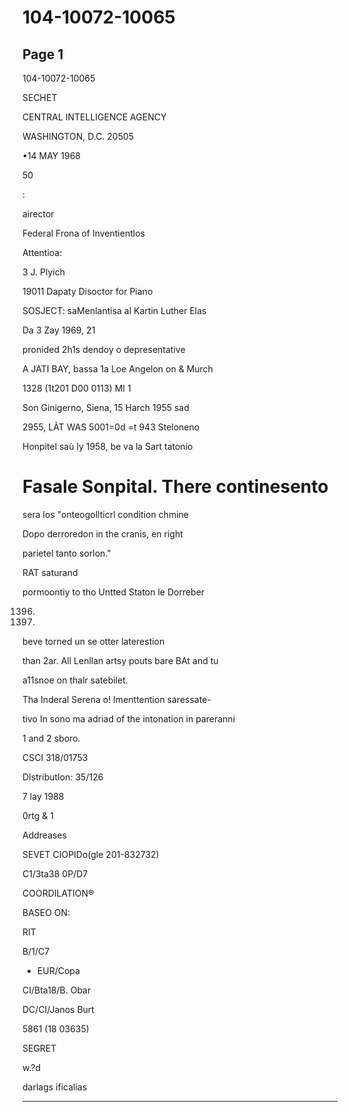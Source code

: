 # 104-10072-10065

## Page 1

104-10072-10065

SECHET

CENTRAL INTELLIGENCE AGENCY

WASHINGTON, D.C. 20505

•14 MAY 1968

50

:

airector

Federal Frona of Inventientlos

Attentioa:

3 J. Plyich

19011 Dapaty Disoctor for Piano

SOSJECT: saMenlantisa al Kartin Luther Elas

Da 3 Zay 1969, 21

pronided 2h1s dendoy o depresentative

A JATI BAY, bassa 1a Loe Angelon on & Murch

1328 (1t201 D00 0113) MI 1

Son Ginigerno, Siena, 15 Harch 1955 sad

2955, LÃT WAS 5001=0d =t 943 Steloneno

Honpitel saù ly 1958, be va la Sart tatonio

# Fasale Sonpital. There continesento

sera los "onteogollticrl condition chmine

Dopo derroredon in the cranis, en right

parietel tanto sorlon."

RAT saturand

pormoontiy to tho Untted Staton le Dorreber

1396.

3.

beve torned un se otter laterestion

than 2ar. All Lenllan artsy pouts bare BAt and tu

a11snoe on thalr satebilet.

Tha Inderal Serena o! Imenttention saressate-

tivo In sono ma adriad of the intonation in pareranni

1 and 2 sboro.

CSCI 318/01753

DIstributIon: 35/126

7 lay 1988

0rtg & 1

Addreases

SEVET CIOPIDo(gle 201-832732)

C1/3ta38 0P/D7

COORDILATION®

BASEO ON:

RIT

B/1/C7

- EUR/Copa

CI/Bta18/B. Obar

DC/CI/Janos Burt

5861 (18 03635)

SEGRET

w.?d

darlags ificalias

---

